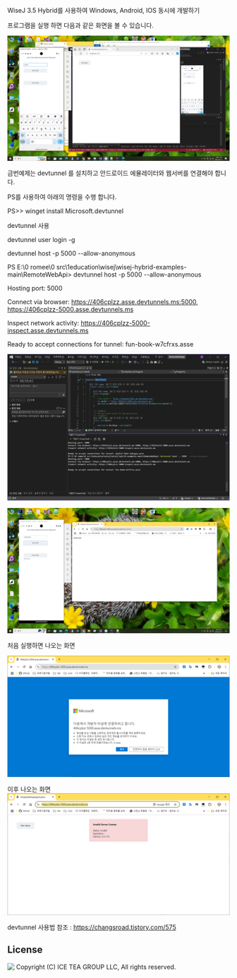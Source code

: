WiseJ 3.5 Hybrid를 사용하여 Windows, Android, IOS 동시에 개발하기

<p>프로그램을 실행 하면 다음과 같은 화면을 볼 수 있습니다.

![poster](./img1.png)

금번예제는 devtunnel 를 설치하고 안드로이드 에뮬레이터와 웹서버를 연결해야 합니다.


PS를 사용하여 아래의 명령을 수행 합니다. 

PS>> winget install Microsoft.devtunnel

devtunnel 사용

devtunnel user login -g

devtunnel host -p 5000 --allow-anonymous 


PS E:\0 romee\0 src\1education\wisej\wisej-hybrid-examples-main\RemoteWebApi> devtunnel host -p 5000 --allow-anonymous

Hosting port: 5000

Connect via browser: https://406cplzz.asse.devtunnels.ms:5000, https://406cplzz-5000.asse.devtunnels.ms

Inspect network activity: https://406cplzz-5000-inspect.asse.devtunnels.ms

Ready to accept connections for tunnel: fun-book-w7cfrxs.asse

![poster](./img2.png)

![poster](./img3.png)

처음 실행하면 나오는 화면 

![poster](./img4.png)

이후 나오는 화면 
![poster](./img5.png)


devtunnel 사용법 참조 : https://changsroad.tistory.com/575

License
-------
<img src="http://iceteagroup.com/wp-content/uploads/2017/01/Square-64x64-trasp.png" height="20" align="top"> Copyright (C) ICE TEA GROUP LLC, All rights reserved.

